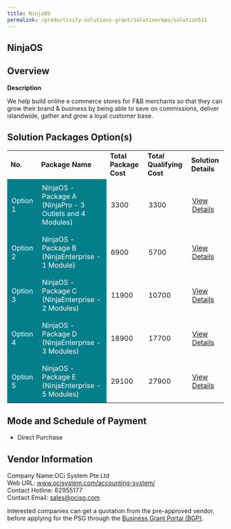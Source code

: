 ```yaml
---
title: NinjaOS
permalink: /productivity-solutions-grant/solutionrepo/solution511
---
```


## NinjaOS

## Overview

**Description**

We help build online e commerce stores for F&B merchants so that they can grow their brand & business by being able to save on commissions, deliver islandwide, gather and grow a loyal customer base.


## Solution Packages Option(s)

<table>
<tr>
<td><b>No.</b></td>
<td><b>Package Name</b></td>
<td><b>Total Package Cost</b></td>
<td><b>Total Qualifying Cost</b></td>
<td><b>Solution Details</b></td>
</tr>
<tr>
<td style='padding: 10px; background-color: #037E8A; color: #FFFFFF;'>Option 1</td>
<td style='padding: 10px; background-color: #037E8A; color: #FFFFFF;'>NinjaOS - Package A (NinjaPro - 3 Outlets and 4 Modules)</td>
<td style='padding: 10px;'>3300</td>
<td style='padding: 10px;'>3300</td>
<td style='padding: 10px;'><a href='https://www.gobusiness.gov.sg/images/psg/Jankosoft_20200023_Annex_3_20200625144914_Part_1.pdf' target='_blank'>View Details</a></td>
</tr>
<tr>
<td style='padding: 10px; background-color: #037E8A; color: #FFFFFF;'>Option 2</td>
<td style='padding: 10px; background-color: #037E8A; color: #FFFFFF;'>NinjaOS - Package B (NinjaEnterprise - 1 Module)</td>
<td style='padding: 10px;'>6900</td>
<td style='padding: 10px;'>5700</td>
<td style='padding: 10px;'><a href='https://www.gobusiness.gov.sg/images/psg/Jankosoft_20200023_Annex_3_20200625144914_Part_2.pdf' target='_blank'>View Details</a></td>
</tr>
<tr>
<td style='padding: 10px; background-color: #037E8A; color: #FFFFFF;'>Option 3</td>
<td style='padding: 10px; background-color: #037E8A; color: #FFFFFF;'>NinjaOS - Package C (NinjaEnterprise - 2 Modules)</td>
<td style='padding: 10px;'>11900</td>
<td style='padding: 10px;'>10700</td>
<td style='padding: 10px;'><a href='https://www.gobusiness.gov.sg/images/psg/Jankosoft_20200023_Annex_3_20200625144914_Part_3.pdf' target='_blank'>View Details</a></td>
</tr>
<tr>
<td style='padding: 10px; background-color: #037E8A; color: #FFFFFF;'>Option 4</td>
<td style='padding: 10px; background-color: #037E8A; color: #FFFFFF;'>NinjaOS - Package D (NinjaEnterprise - 3 Modules)</td>
<td style='padding: 10px;'>18900</td>
<td style='padding: 10px;'>17700</td>
<td style='padding: 10px;'><a href='https://www.gobusiness.gov.sg/images/psg/Jankosoft_20200023_Annex_3_20200625144914_Part_4.pdf' target='_blank'>View Details</a></td>
</tr>
<tr>
<td style='padding: 10px; background-color: #037E8A; color: #FFFFFF;'>Option 5</td>
<td style='padding: 10px; background-color: #037E8A; color: #FFFFFF;'>NinjaOS - Package E (NinjaEnterprise - 5 Modules)</td>
<td style='padding: 10px;'>29100</td>
<td style='padding: 10px;'>27900</td>
<td style='padding: 10px;'><a href='https://www.gobusiness.gov.sg/images/psg/Jankosoft_20200023_Annex_3_20200625144914_Part_5.pdf' target='_blank'>View Details</a></td>
</tr>
</table>

## Mode and Schedule of Payment

 - Direct Purchase

## Vendor Information

 Company Name:OCi System Pte Ltd <br>Web URL: www.ocisystem.com/accounting-system/ <br>Contact Hotline: 62955177 <br>Contact Email: sales@ocisg.com <br>

Interested companies can get a quotation from the pre-approved vendor, before applying for the PSG through the <a href='https://www.businessgrants.gov.sg/' target='_blank' rel='noopener'>Business Grant Portal (BGP)</a>.

<script src="/jquery/resize-tables.js"></script>
